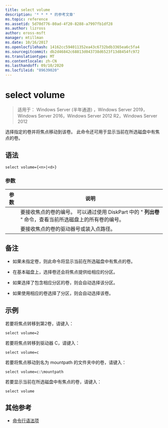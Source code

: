 ```yaml
---
title: select volume
description: '* * * * 的参考文章'
ms.topic: reference
ms.assetid: 5d70d776-80ad-4f20-8288-a7997fb1df28
ms.author: lizross
author: eross-msft
manager: mtillman
ms.date: 10/16/2017
ms.openlocfilehash: 14162cc594011352ea43c6732bdb3365ea6c5fa4
ms.sourcegitcommit: db2d46842c68813d043738d6523f13d8454fc972
ms.translationtype: MT
ms.contentlocale: zh-CN
ms.lasthandoff: 09/10/2020
ms.locfileid: "89639020"
---
```

# <a name="select-volume"></a>select volume

> 适用于： Windows Server (半年通道) ，Windows Server 2019，Windows Server 2016，Windows Server 2012 R2，Windows Server 2012

选择指定的卷并将焦点移动到该卷。 此命令还可用于显示当前在所选磁盘中有焦点的卷。



## <a name="syntax"></a>语法

```
select volume={<n>|<d>}
```

### <a name="parameters"></a>参数

| 参数 |                                                                               说明                                                                                |
|-----------|--------------------------------------------------------------------------------------------------------------------------------------------------------------------------|
|    <n>    | 要接收焦点的卷的编号。 可以通过使用 DiskPart 中的 " **列出卷** " 命令，查看当前所选磁盘上的所有卷的编号。 |
|    <d>    |                                                 要接收焦点的卷的驱动器号或装入点路径。                                                 |

## <a name="remarks"></a>备注

-   如果未指定卷，则此命令将显示当前在所选磁盘中有焦点的卷。

-   在基本磁盘上，选择卷还会将焦点提供给相应的分区。

-   如果选择了包含相应分区的卷，则会自动选择该分区。

-   如果使用相应的卷选择了分区，则会自动选择该卷。

## <a name="examples"></a>示例
若要将焦点转移到第2卷，请键入：

```
select volume=2
```

若要将焦点转移到驱动器 C，请键入：

```
select volume=c
```

若要将焦点移动到名为 mountpath 的文件夹中的卷，请键入：

```
select volume=c:\mountpath
```

若要显示当前在所选磁盘中有焦点的卷，请键入：

```
select volume
```

## <a name="additional-references"></a>其他参考
- [命令行语法项](command-line-syntax-key.md)




